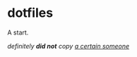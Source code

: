 # dotfiles

A start.

_definitely **did not** copy [a certain someone](https://github.com/ThePrimeagen/.dotfiles)_
